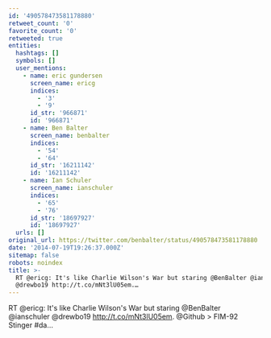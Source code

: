 ```yaml
---
id: '490578473581178880'
retweet_count: '0'
favorite_count: '0'
retweeted: true
entities:
  hashtags: []
  symbols: []
  user_mentions:
    - name: eric gundersen
      screen_name: ericg
      indices:
        - '3'
        - '9'
      id_str: '966871'
      id: '966871'
    - name: Ben Balter
      screen_name: benbalter
      indices:
        - '54'
        - '64'
      id_str: '16211142'
      id: '16211142'
    - name: Ian Schuler
      screen_name: ianschuler
      indices:
        - '65'
        - '76'
      id_str: '18697927'
      id: '18697927'
  urls: []
original_url: https://twitter.com/benbalter/status/490578473581178880
date: '2014-07-19T19:26:37.000Z'
sitemap: false
robots: noindex
title: >-
  RT @ericg: It's like Charlie Wilson's War but staring @BenBalter @ianschuler
  @drewbo19 http://t.co/mNt3lU05em.…
---
```


RT @ericg: It's like Charlie Wilson's War but staring @BenBalter @ianschuler @drewbo19 http://t.co/mNt3lU05em. @Github &gt; FIM-92 Stinger #da…